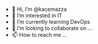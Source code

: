 - 👋 Hi, I’m @kacemazza
- 👀 I’m interested in IT
- 🌱 I’m currently learning DevOps
- 💞️ I’m looking to collaborate on ...
- 📫 How to reach me ...

<!---
kacemazza/kacemazza is a ✨ special ✨ repository because its `README.md` (this file) appears on your GitHub profile.
You can click the Preview link to take a look at your changes.
--->
